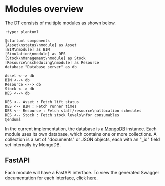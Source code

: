 # Modules overview

The DT consists of multiple modules as shown below.

```{kroki}
:type: plantuml

@startuml components
[Asset\nstatus\nmodule] as Asset
[BIM\nmodule] as BIM
[Simulation\nmodule] as DES
[Stock\nManagement\nmodule] as Stock
[Resource\nscheduling\nmodule] as Resource
database "Database server" as db

Asset <--> db
BIM <--> db
Resource <--> db
Stock <--> db
DES <--> db

DES <-- Asset : Fetch lift status
DES <-- BIM : Fetch runner times
DES <-- Resource : Fetch staff/resource\nallocation schedules
DES <-- Stock : Fetch stock levels\nfor consumables
@enduml
```
In the current implementation, the database is a [MongoDB](https://www.mongodb.com/) instance.
Each module uses its own database, which contains one or more collections.
A collection is a set of "documents" or JSON objects, each with an "_id" field set internally by MongoDB.

## FastAPI

Each module will have a FastAPI interface. To view the generated Swagger documentation for each interface, click [here](http:/dev).